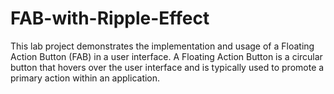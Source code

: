 # FAB-with-Ripple-Effect

This lab project demonstrates the implementation and usage of a Floating Action Button (FAB) in a user interface. A Floating Action Button is a circular button that hovers over the user interface and is typically used to promote a primary action within an application.
